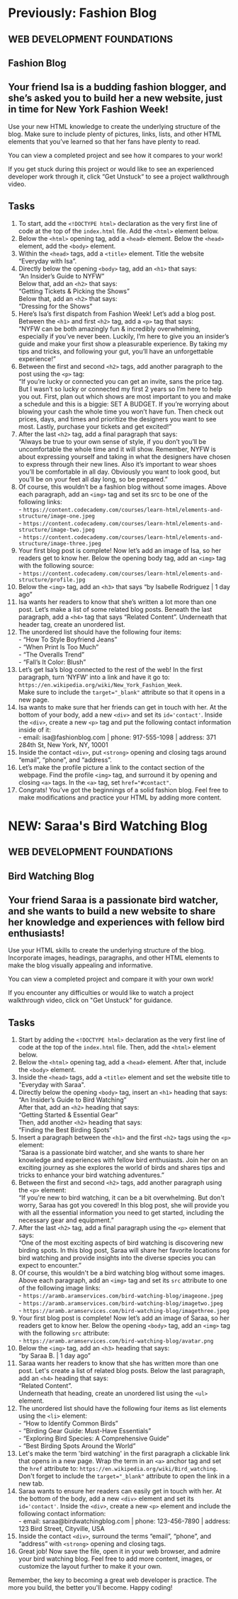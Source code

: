 # Previously: Fashion Blog
<h2>WEB DEVELOPMENT FOUNDATIONS</h2>
<h2>Fashion Blog</h2>
<h2>Your friend Isa is a budding fashion blogger, and she’s asked you to build her a new website, just in time for New York Fashion Week!</h2>
<p>Use your new HTML knowledge to create the underlying structure of the blog. Make sure to include plenty of pictures, links, lists, and other HTML elements that you’ve learned so that her fans have plenty to read.</p>
<p>You can view a completed project and see how it compares to your work!</p>
<p>If you get stuck during this project or would like to see an experienced developer work through it, click “Get Unstuck“ to see a project walkthrough video.</p>
<h2>Tasks</h2>
<ol>
   <li>
      To start, add the <code>&lt;!DOCTYPE html&gt;</code> declaration as the very first line of code at the top of the <code>index.html</code> file. Add the <code>&lt;html&gt;</code> element below.
   </li>
   <li>
      Below the <code>&lt;html&gt;</code> opening tag, add a <code>&lt;head&gt;</code> element. Below the <code>&lt;head&gt;</code> element, add the <code>&lt;body&gt;</code> element.
   </li>
   <li>
      Within the <code>&lt;head&gt;</code> tags, add a <code>&lt;title&gt;</code> element. Title the website “Everyday with Isa”.
   </li>
   <li>
      Directly below the opening <code>&lt;body&gt;</code> tag, add an <code>&lt;h1&gt;</code> that says:<br>
      “An Insider’s Guide to NYFW”<br>
      Below that, add an <code>&lt;h2&gt;</code> that says:<br>
      “Getting Tickets &amp; Picking the Shows”<br>
      Below that, add an <code>&lt;h2&gt;</code> that says:<br>
      “Dressing for the Shows”
   </li>
   <li>
      Here’s Isa’s first dispatch from Fashion Week! Let’s add a blog post. Between the <code>&lt;h1&gt;</code> and first <code>&lt;h2&gt;</code> tag, add a <code>&lt;p&gt;</code> tag that says:<br>
      “NYFW can be both amazingly fun &amp; incredibly overwhelming, especially if you’ve never been. Luckily, I’m here to give you an insider’s guide and make your first show a pleasurable experience. By taking my tips and tricks, and following your gut, you’ll have an unforgettable experience!”
   </li>
   <li>
      Between the first and second <code>&lt;h2&gt;</code> tags, add another paragraph to the post using the <code>&lt;p&gt;</code> tag:<br>
      “If you’re lucky or connected you can get an invite, sans the price tag. But I wasn’t so lucky or connected my first 2 years so I’m here to help you out. First, plan out which shows are most important to you and make a schedule and this is a biggie: SET A BUDGET. If you’re worrying about blowing your cash the whole time you won’t have fun. Then check out prices, days, and times and prioritize the designers you want to see most. Lastly, purchase your tickets and get excited!”
   </li>
   <li>
      After the last <code>&lt;h2&gt;</code> tag, add a final paragraph that says:<br>
      “Always be true to your own sense of style, if you don’t you’ll be uncomfortable the whole time and it will show. Remember, NYFW is about expressing yourself and taking in what the designers have chosen to express through their new lines. Also it’s important to wear shoes you’ll be comfortable in all day. Obviously you want to look good, but you’ll be on your feet all day long, so be prepared.”
   </li>
   <li>
      Of course, this wouldn’t be a fashion blog without some images. Above each paragraph, add an <code>&lt;img&gt;</code> tag and set its src to be one of the following links:<br>
      - <code>https://content.codecademy.com/courses/learn-html/elements-and-structure/image-one.jpeg</code><br>
      - <code>https://content.codecademy.com/courses/learn-html/elements-and-structure/image-two.jpeg</code><br>
      - <code>https://content.codecademy.com/courses/learn-html/elements-and-structure/image-three.jpeg</code>
   </li>
   <li>
      Your first blog post is complete! Now let’s add an image of Isa, so her readers get to know her. Below the opening body tag, add an <code>&lt;img&gt;</code> tag with the following source:<br>
      - <code>https://content.codecademy.com/courses/learn-html/elements-and-structure/profile.jpg</code>
   </li>
   <li>
      Below the <code>&lt;img&gt;</code> tag, add an <code>&lt;h3&gt;</code> that says “by Isabelle Rodriguez | 1 day ago”
   </li>
   <li>
      Isa wants her readers to know that she’s written a lot more than one post. Let’s make a list of some related blog posts. Beneath the last paragraph, add a <code>&lt;h4&gt;</code> tag that says “Related Content”. Underneath that header tag, create an unordered list.
   </li>
   <li>
      The unordered list should have the following four items:<br>
      - “How To Style Boyfriend Jeans”<br>
      - “When Print Is Too Much”<br>
      - “The Overalls Trend”<br>
      - “Fall’s It Color: Blush”
   </li>
   <li>
      Let’s get Isa’s blog connected to the rest of the web! In the first paragraph, turn ‘NYFW’ into a link and have it go to: <code>https://en.wikipedia.org/wiki/New_York_Fashion_Week</code>.<br>
      Make sure to include the <code>target="_blank"</code> attribute so that it opens in a new page.
   </li>
   <li>
      Isa wants to make sure that her friends can get in touch with her. At the bottom of your body, add a new <code>&lt;div&gt;</code> and set its <code>id='contact'</code>. Inside the <code>&lt;div&gt;</code>, create a new <code>&lt;p&gt;</code> tag and put the following contact information inside of it:<br>
      - email: isa@fashionblog.com | phone: 917-555-1098 | address: 371 284th St, New York, NY, 10001
   </li>
   <li>
      Inside the contact <code>&lt;div&gt;</code>, put <code>&lt;strong&gt;</code> opening and closing tags around “email”, “phone”, and “address”.
   </li>
   <li>
      Let’s make the profile picture a link to the contact section of the webpage. Find the profile <code>&lt;img&gt;</code> tag, and surround it by opening and closing <code>&lt;a&gt;</code> tags. In the <code>&lt;a&gt;</code> tag, set <code>href="#contact"</code>.
   </li>
   <li>
      Congrats! You’ve got the beginnings of a solid fashion blog. Feel free to make modifications and practice your HTML by adding more content.
   </li>
</ol>

<h1>NEW: Saraa's Bird Watching Blog</h1>
<h2>WEB DEVELOPMENT FOUNDATIONS</h2>
<h2>Bird Watching Blog</h2>
<h2>Your friend Saraa is a passionate bird watcher, and she wants to build a new website to share her knowledge and experiences with fellow bird enthusiasts!</h2>
<p>Use your HTML skills to create the underlying structure of the blog. Incorporate images, headings, paragraphs, and other HTML elements to make the blog visually appealing and informative.</p>
<p>You can view a completed project and compare it with your own work!</p>
<p>If you encounter any difficulties or would like to watch a project walkthrough video, click on "Get Unstuck" for guidance.</p>
<h2>Tasks</h2>
<ol>
   <li>
      Start by adding the <code>&lt;!DOCTYPE html&gt;</code> declaration as the very first line of code at the top of the <code>index.html</code> file. Then, add the <code>&lt;html&gt;</code> element below.
   </li>
   <li>
      Below the <code>&lt;html&gt;</code> opening tag, add a <code>&lt;head&gt;</code> element. After that, include the <code>&lt;body&gt;</code> element.
   </li>
   <li>
      Inside the <code>&lt;head&gt;</code> tags, add a <code>&lt;title&gt;</code> element and set the website title to "Everyday with Saraa".
   </li>
   <li>
      Directly below the opening <code>&lt;body&gt;</code> tag, insert an <code>&lt;h1&gt;</code> heading that says:<br>
      “An Insider’s Guide to Bird Watching”<br>
      After that, add an <code>&lt;h2&gt;</code> heading that says:<br>
      “Getting Started &amp; Essential Gear”<br>
      Then, add another <code>&lt;h2&gt;</code> heading that says:<br>
      “Finding the Best Birding Spots”
   </li>
   <li>
      Insert a paragraph between the <code>&lt;h1&gt;</code> and the first <code>&lt;h2&gt;</code> tags using the <code>&lt;p&gt;</code> element:<br>
      “Saraa is a passionate bird watcher, and she wants to share her knowledge and experiences with fellow bird enthusiasts. Join her on an exciting journey as she explores the world of birds and shares tips and tricks to enhance your bird watching adventures.”
   </li>
   <li>
      Between the first and second <code>&lt;h2&gt;</code> tags, add another paragraph using the <code>&lt;p&gt;</code> element:<br>
      “If you're new to bird watching, it can be a bit overwhelming. But don't worry, Saraa has got you covered! In this blog post, she will provide you with all the essential information you need to get started, including the necessary gear and equipment.”
   </li>
   <li>
      After the last <code>&lt;h2&gt;</code> tag, add a final paragraph using the <code>&lt;p&gt;</code> element that says:<br>
      “One of the most exciting aspects of bird watching is discovering new birding spots. In this blog post, Saraa will share her favorite locations for bird watching and provide insights into the diverse species you can expect to encounter.”
   </li>
   <li>
      Of course, this wouldn't be a bird watching blog without some images. Above each paragraph, add an <code>&lt;img&gt;</code> tag and set its <code>src</code> attribute to one of the following image links:<br>
      - <code>https://aramb.aramservices.com/bird-watching-blog/imageone.jpeg</code><br>
      - <code>https://aramb.aramservices.com/bird-watching-blog/imagetwo.jpeg</code><br>
      - <code>https://aramb.aramservices.com/bird-watching-blog/imagethree.jpeg</code>
   </li>
   <li>
      Your first blog post is complete! Now let’s add an image of Saraa, so her readers get to know her. Below the opening <code>&lt;body&gt;</code> tag, add an <code>&lt;img&gt;</code> tag with the following <code>src</code> attribute:<br>
      - <code>https://aramb.aramservices.com/bird-watching-blog/avatar.png</code>
   </li>
   <li>
      Below the <code>&lt;img&gt;</code> tag, add an <code>&lt;h3&gt;</code> heading that says:<br>
      “by Saraa B. | 1 day ago”
   </li>
   <li>
      Saraa wants her readers to know that she has written more than one post. Let's create a list of related blog posts. Below the last paragraph, add an <code>&lt;h4&gt;</code> heading that says:<br>
      “Related Content”.<br>
      Underneath that heading, create an unordered list using the <code>&lt;ul&gt;</code> element.
   </li>
   <li>
      The unordered list should have the following four items as list elements using the <code>&lt;li&gt;</code> element:<br>
      - “How to Identify Common Birds”<br>
      - “Birding Gear Guide: Must-Have Essentials”<br>
      - “Exploring Bird Species: A Comprehensive Guide”<br>
      - “Best Birding Spots Around the World”
   </li>
   <li>
      Let's make the term 'bird watching' in the first paragraph a clickable link that opens in a new page. Wrap the term in an <code>&lt;a&gt;</code> anchor tag and set the <code>href</code> attribute to: <code>https://en.wikipedia.org/wiki/Bird_watching</code>. Don't forget to include the <code>target="_blank"</code> attribute to open the link in a new tab.
   </li>
   <li>
      Saraa wants to ensure her readers can easily get in touch with her. At the bottom of the body, add a new <code>&lt;div&gt;</code> element and set its <code>id='contact'</code>. Inside the <code>&lt;div&gt;</code>, create a new <code>&lt;p&gt;</code> element and include the following contact information:<br>
      - email: saraa@birdwatchingblog.com | phone: 123-456-7890 | address: 123 Bird Street, Cityville, USA
   </li>
   <li>
      Inside the contact <code>&lt;div&gt;</code>, surround the terms “email”, “phone”, and “address” with <code>&lt;strong&gt;</code> opening and closing tags.
   </li>
   <li>
      Great job! Now save the file, open it in your web browser, and admire your bird watching blog. Feel free to add more content, images, or customize the layout further to make it your own.
   </li>
</ol>
<p>Remember, the key to becoming a great web developer is practice. The more you build, the better you'll become. Happy coding!</p>
